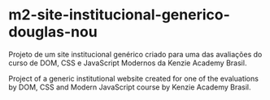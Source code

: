 # m2-site-institucional-generico-douglas-nou
Projeto de um site institucional genérico criado para uma das avaliações do curso de DOM, CSS e JavaScript Modernos da Kenzie Academy Brasil.

Project of a generic institutional website created for one of the evaluations by DOM, CSS and Modern JavaScript course by Kenzie Academy Brasil.